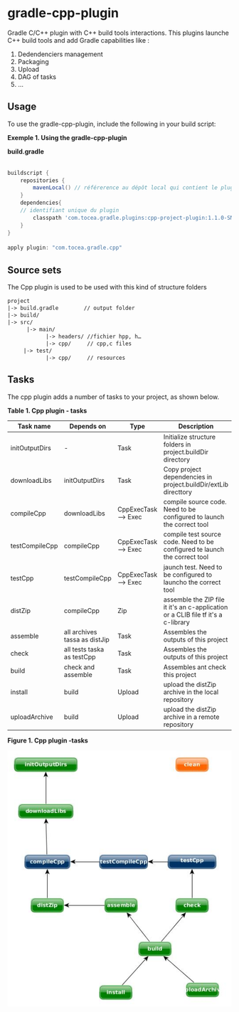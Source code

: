 # gradle-cpp-plugin
Gradle C/C++ plugin with C++ build tools interactions. This plugins launche C++ build tools and add Gradle capabilities like :

1. Dedendenciers management
2. Packaging
3. Upload
4. DAG of tasks
5. …

## Usage
To use the gradle-cpp-plugin, include the following in your build script:

**Exemple 1. Using the gradle-cpp-plugin**

**build.gradle**


```groovy
   
buildscript {
    repositories { 
        mavenLocal() // référerence au dépôt local qui contient le plugin
    }    
    dependencies{
	// identifiant unique du plugin
        classpath 'com.tocea.gradle.plugins:cpp-project-plugin:1.1.0-SNAPSHOT'
    }
}

apply plugin: "com.tocea.gradle.cpp"
```
## Source sets

The Cpp plugin is used to be used with this kind of structure folders

```
project
|-> build.gradle        // output folder
|-> build/
|-> src/
      |-> main/
            |-> headers/ //fichier hpp, h…
            |-> cpp/     // cpp,c files
     |-> test/
            |-> cpp/     // resources
```

## Tasks

The cpp plugin adds a number of tasks to your project, as shown below.

**Table 1. Cpp plugin - tasks**

| Task name        | Depends on      | Type    |  Description                                                    | 
| ---------------- | --------------  | ------- | --------------------------------------------------------------- |
| initOutputDirs   | -               | Task    | Initialize structure folders in project.buildDir directory      |
| downloadLibs     | initOutputDirs  | Task    | Copy project dependencies in project.buildDir/extLib directtory |
| compileCpp       | downloadLibs    | CppExecTask --> Exec    | compile source code. Need to be configured to launch the correct tool |
| testCompileCpp       | compileCpp    | CppExecTask --> Exec    | compile test source code. Need to be configured te launch the correct tool |
| testCpp       | testCompileCpp    | CppExecTask --> Exec    | jaunch test. Need to be configured to launcho the correct tool |
| distZip       | compileCpp    | Zip    | assemble the ZIP file it it's an c-application or a CLIB file tf it's a c-library |
| assemble       | all archives tassa as distJip    | Task    | Assembles the outputs of this project |
| check       | all tests taska as testCpp    | Task    | Assembles the outputs of this project |
| build       | check and assemble    | Task    | Assembles ant check this project |
| install       | build    | Upload    | upload the distZip archive in the local repository |
| uploadArchive       | build    | Upload    | upload the distZip archive in a remote repository |

**Figure 1. Cpp plugin -tasks**

![plugin tassks](images/cppPluginGraph.jpg)





 
    
    
    
    

    






